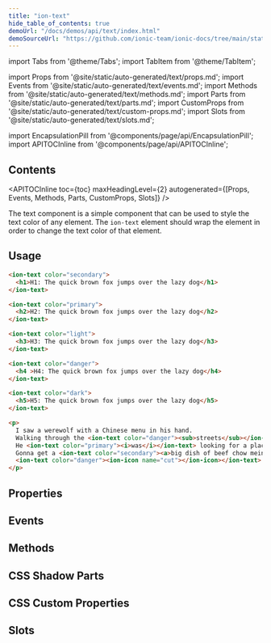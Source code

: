 ```yaml
---
title: "ion-text"
hide_table_of_contents: true
demoUrl: "/docs/demos/api/text/index.html"
demoSourceUrl: "https://github.com/ionic-team/ionic-docs/tree/main/static/demos/api/text/index.html"
---
```

import Tabs from '@theme/Tabs';
import TabItem from '@theme/TabItem';

import Props from '@site/static/auto-generated/text/props.md';
import Events from '@site/static/auto-generated/text/events.md';
import Methods from '@site/static/auto-generated/text/methods.md';
import Parts from '@site/static/auto-generated/text/parts.md';
import CustomProps from '@site/static/auto-generated/text/custom-props.md';
import Slots from '@site/static/auto-generated/text/slots.md';

<head>
  <title>ion-text: Ionic App Component to Style or Change Text Color</title>
  <meta name="description" content="ion-text is a simple app component that can be used to style the text color of any element. Learn how ion-text wraps elements in order to change the text color." />
</head>

import EncapsulationPill from '@components/page/api/EncapsulationPill';
import APITOCInline from '@components/page/api/APITOCInline';

<EncapsulationPill type="shadow" />

<h2 className="table-of-contents__title">Contents</h2>

<APITOCInline
  toc={toc}
  maxHeadingLevel={2}
  autogenerated={[Props, Events, Methods, Parts, CustomProps, Slots]}
/>



The text component is a simple component that can be used to style the text color of any element. The `ion-text` element should wrap the element in order to change the text color of that element.




## Usage

```html
<ion-text color="secondary">
  <h1>H1: The quick brown fox jumps over the lazy dog</h1>
</ion-text>

<ion-text color="primary">
  <h2>H2: The quick brown fox jumps over the lazy dog</h2>
</ion-text>

<ion-text color="light">
  <h3>H3: The quick brown fox jumps over the lazy dog</h3>
</ion-text>

<ion-text color="danger">
  <h4 >H4: The quick brown fox jumps over the lazy dog</h4>
</ion-text>

<ion-text color="dark">
  <h5>H5: The quick brown fox jumps over the lazy dog</h5>
</ion-text>

<p>
  I saw a werewolf with a Chinese menu in his hand.
  Walking through the <ion-text color="danger"><sub>streets</sub></ion-text> of Soho in the rain.
  He <ion-text color="primary"><i>was</i></ion-text> looking for a place called Lee Ho Fook's.
  Gonna get a <ion-text color="secondary"><a>big dish of beef chow mein.</a></ion-text>
  <ion-text color="danger"><ion-icon name="cut"></ion-icon></ion-text>
</p>
```

## Properties
<Props />

## Events
<Events />

## Methods
<Methods />

## CSS Shadow Parts
<Parts />

## CSS Custom Properties
<CustomProps />

## Slots
<Slots />